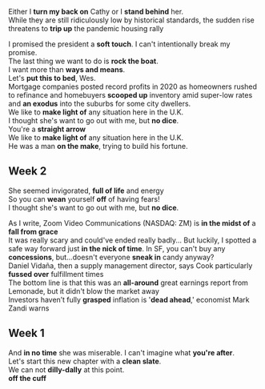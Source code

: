 Either I **turn my back on** Cathy or I **stand behind** her.  
While they are still ridiculously low by historical standards, the sudden rise threatens to **trip up** the pandemic housing rally  

I promised the president a **soft touch**. I can't intentionally break my promise.  
The last thing we want to do is **rock the boat**.  
I want more than **ways and means**.  
Let's **put this to bed**, Wes.  
Mortgage companies posted record profits in 2020 as homeowners rushed to refinance and homebuyers **scooped up** inventory amid super-low rates and **an exodus** into the suburbs for some city dwellers.  
We like to **make light of** any situation here in the U.K.  
I thought she's want to go out with me, but **no dice**.  
You're a **straight arrow**  
We like to **make light of** any situation here in the U.K.  
He was a man **on the make**, trying to build his fortune.  

## Week 2 
She seemed invigorated, **full of life** and energy  
So you can **wean** yourself **off** of having fears!  
I thought she's want to go out with me, but **no dice**.  

As I write, Zoom Video Communications (NASDAQ: ZM) is **in the midst of** a **fall from grace**  
It was really scary and could've ended really badly...  But luckily, I spotted a safe way forward just **in the nick of time**.
In SF, you can't buy any **concessions**, but...doesn't everyone **sneak in** candy anyway?   
Daniel Vidaña, then a supply management director, says Cook particularly **fussed over** fulfillment times  
The bottom line is that this was an **all-around** great earnings report from Lemonade, but it didn't blow the market away  
Investors haven’t fully **grasped** inflation is '**dead ahead**,' economist Mark Zandi warns  

## Week 1 
And **in no time** she was miserable. 
I can't imagine what **you're after**.  
Let's start this new chapter with a **clean slate**.  
We can not **dilly-dally** at this point.   
**off the cuff**
